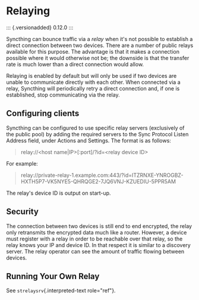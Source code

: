 Relaying
========

::: {.versionadded}
0.12.0
:::

Syncthing can bounce traffic via a *relay* when it\'s not possible to
establish a direct connection between two devices. There are a number of
public relays available for this purpose. The advantage is that it makes
a connection possible where it would otherwise not be; the downside is
that the transfer rate is much lower than a direct connection would
allow.

Relaying is enabled by default but will only be used if two devices are
unable to communicate directly with each other. When connected via a
relay, Syncthing will periodically retry a direct connection and, if one
is established, stop communicating via the relay.

Configuring clients
-------------------

Syncthing can be configured to use specific relay servers (exclusively
of the public pool) by adding the required servers to the Sync Protocol
Listen Address field, under Actions and Settings. The format is as
follows:

> relay://\<host name\|IP\>\[:port\]/?id=\<relay device ID\>

For example:

> relay://private-relay-1.example.com:443/?id=ITZRNXE-YNROGBZ-HXTH5P7-VK5NYE5-QHRQGE2-7JQ6VNJ-KZUEDIU-5PPR5AM

The relay\'s device ID is output on start-up.

Security
--------

The connection between two devices is still end to end encrypted, the
relay only retransmits the encrypted data much like a router. However, a
device must register with a relay in order to be reachable over that
relay, so the relay knows your IP and device ID. In that respect it is
similar to a discovery server. The relay operator can see the amount of
traffic flowing between devices.

Running Your Own Relay
----------------------

See `strelaysrv`{.interpreted-text role="ref"}.

